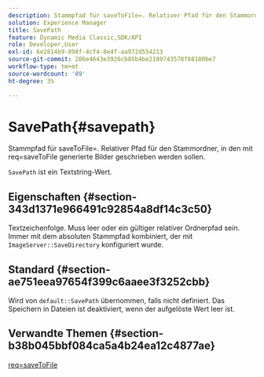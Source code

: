 ```yaml
---
description: Stammpfad für saveToFile=. Relativer Pfad für den Stammordner, in den mit req=saveToFile generierte Bilder geschrieben werden sollen.
solution: Experience Manager
title: SavePath
feature: Dynamic Media Classic,SDK/API
role: Developer,User
exl-id: 6e2814b9-898f-4cf4-8e4f-aa972d554213
source-git-commit: 206e4643e3926cb85b4be2189743578f88180be7
workflow-type: tm+mt
source-wordcount: '89'
ht-degree: 3%

---
```


# SavePath{#savepath}

Stammpfad für saveToFile=. Relativer Pfad für den Stammordner, in den mit req=saveToFile generierte Bilder geschrieben werden sollen.

`SavePath` ist ein Textstring-Wert.

## Eigenschaften {#section-343d1371e966491c92854a8df14c3c50}

Textzeichenfolge. Muss leer oder ein gültiger relativer Ordnerpfad sein. Immer mit dem absoluten Stammpfad kombiniert, der mit `ImageServer::SaveDirectory` konfiguriert wurde.

## Standard {#section-ae751eea97654f399c6aaee3f3252cbb}

Wird von `default::SavePath` übernommen, falls nicht definiert. Das Speichern in Dateien ist deaktiviert, wenn der aufgelöste Wert leer ist.

## Verwandte Themen {#section-b38b045bbf084ca5a4b24ea12c4877ae}

[req=saveToFile](../../../../../is-api/http-ref/image-serving-api-ref/c-http-protocol-reference/c-command-reference/r-req/r-req.md#reference-907cdb4a97034db7ad94695f25552e76)
